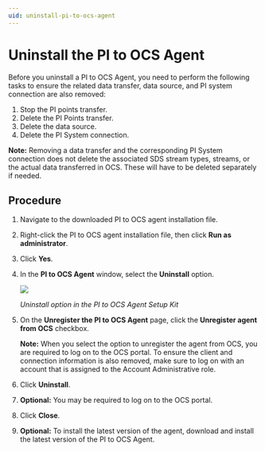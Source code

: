 ```yaml
---
uid: uninstall-pi-to-ocs-agent
---
```


# Uninstall the PI to OCS Agent

Before you uninstall a PI to OCS Agent, you need to perform the following tasks to ensure the related data transfer, data source, and PI system connection are also removed:

1. Stop the PI points transfer.
2. Delete the PI Points transfer.
3. Delete the data source.
4. Delete the PI System connection.

**Note:** Removing a data transfer and the corresponding PI System connection does not delete the associated SDS stream types, streams, or the actual data transferred in OCS. These will have to be deleted separately if needed.

## Procedure
1.	Navigate to the downloaded PI to OCS agent installation file.
2.	Right-click the PI to OCS agent installation file, then click **Run as administrator**.
3.	Click **Yes**.
4.	In the **PI to OCS Agent** window, select the **Uninstall** option.
 
    ![ ](/images/pi2ocs-uninstall.png)

    _Uninstall option in the PI to OCS Agent Setup Kit_

5. On the **Unregister the PI to OCS Agent** page, click the **Unregister agent from OCS** checkbox.

    **Note:** When you select the option to unregister the agent from OCS, you are required to log on to the OCS portal. To ensure the client and connection information is also removed, make sure to log on with an account that is assigned to the Account Administrative role.

6.	Click **Uninstall**.
7.	**Optional:** You may be required to log on to the OCS portal.
8.	Click **Close**.
9.	**Optional:** To install the latest version of the agent, download and install the latest version of the PI to OCS Agent.
